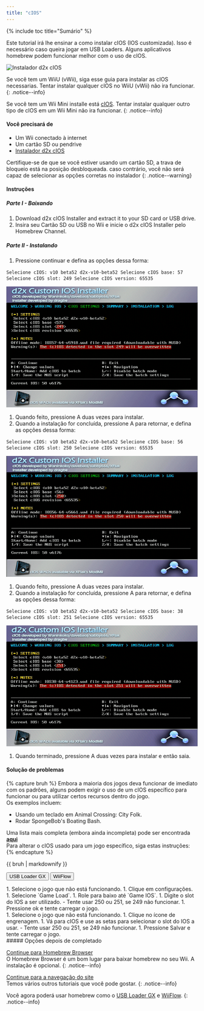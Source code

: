 ```yaml
---
title: "cIOS"
---
```


{% include toc title="Sumário" %}

Este tutorial irá lhe ensinar a como instalar cIOS (IOS customizada). Isso é necessário caso queira jogar em USB Loaders. Alguns aplicativos homebrew podem funcionar melhor com o uso de cIOS.

![Instalador d2x cIOS](/images/cios/cIOS.png)

Se você tem um WiiU (vWii), siga esse guia [ ](https://wiiu.hacks.guide/#/vwii-modding)para instalar as cIOS necessarias. Tentar instalar qualquer cIOS no WiiU (vWii) não ira funcionar.
{: .notice--info}

Se você tem um Wii Mini installe está [cIOS](cios-mini). Tentar instalar qualquer outro tipo de cIOS em um Wii Mini não ira funcionar.
{: .notice--info}

#### Você precisará de

* Um Wii conectado à internet
* Um cartão SD ou pendrive
* [Instalador d2x cIOS](https://hbb1.oscwii.org/hbb/d2x-cios-installer/d2x-cios-installer.zip)

Certifique-se de que se você estiver usando um cartão SD, a trava de bloqueio está na posição desbloqueada. caso contrário, você não será capaz de selecionar as opções corretas no instalador
{: .notice--warning}

#### Instruções

##### Parte I - Baixando

1. Download d2x cIOS Installer and extract it to your SD card or USB drive.
1. Insira seu Cartão SD ou USB no Wii e inicie o d2x cIOS Installer pelo Homebrew Channel.

##### Parte II - Instalando

1. Pressione continuar e defina as opções dessa forma:
```
Selecione cIOS: v10 beta52 d2x-v10-beta52 Selecione cIOS base: 57 Selecione cIOS slot: 249 Selecione cIOS version: 65535
```
![Instale cIOS 249](/images/cios/Install249.png)
1. Quando feito, pressione A duas vezes para instalar.
1. Quando a instalação for concluída, pressione A para retornar, e defina as opções dessa forma:
```
Selecione cIOS: v10 beta52 d2x-v10-beta52 Selecione cIOS base: 56 Selecione cIOS slot: 250 Selecione cIOS version: 65535
```
![Instale cIOS 250](/images/cios/Install250.png)
1. Quando feito, pressione A duas vezes para instalar.
1. Quando a instalação for concluída, pressione A para retornar, e defina as opções dessa forma:
```
Selecione cIOS: v10 beta52 d2x-v10-beta52 Selecione cIOS base: 38 Selecione cIOS slot: 251 Selecione cIOS version: 65535
```
![Instale cIOS 251](/images/cios/Install251.png)
1. Quando terminado, pressione A duas vezes para instalar e então saia.

#### Solução de problemas

{% capture bruh %}
Embora a maioria dos jogos deva funcionar de imediato com os padrões, alguns podem exigir o uso de um cIOS específico para funcionar ou para utilizar certos recursos dentro do jogo.<br> Os exemplos incluem:
* Usando um teclado em Animal Crossing: City Folk.
* Rodar SpongeBob's Boating Bash.

Uma lista mais completa (embora ainda incompleta) pode ser encontrada [**aqui**](https://wiki.gbatemp.net/wiki/Wii_cIOS_base_Compatibility_List)<br> Para alterar o cIOS usado para um jogo específico, siga estas instruções:
{% endcapture %}
<div class="notice--warning">{{ bruh | markdownify }}</div>

<button class="tablinks btn btn--large btn--primary" id="defaultOpen" onclick="openTab(event, 'usbloadergx')">USB Loader GX</button>
<button class="tablinks btn btn--large btn--info" onclick="openTab(event, 'wiiflow')">WiiFlow</button>

<div id="usbloadergx" class="blanktabcontent" markdown="1">
1. Selecione o jogo que não está funcionando.
1. Clique em configurações.
1. Selecione `Game Load`.
1. Role para baixo até `Game IOS`.
1. Digite o slot do IOS a ser utilizado.
    - Tente usar 250 ou 251, se 249 não funcionar.
1. Pressione ok e tente carregar o jogo.
</div>
<div id="wiiflow" class="blanktabcontent" markdown="1">
1. Selecione o jogo que não está funcionando.
1. Clique no ícone de engrenagem.
1. Vá para cIOS e use as setas para selecionar o slot do IOS a usar.
    - Tente usar 250 ou 251, se 249 não funcionar.
1. Pressione Salvar e tente carregar o jogo.
</div>
##### Opções depois de completado

[Continue para Homebrew Browser](hbb)<br> O Homebrew Browser é um bom lugar para baixar homebrew no seu Wii. A instalação é opcional.
{: .notice--info}

[Continue para a navegação do site](site-navigation)<br> Temos vários outros tutoriais que você pode gostar.
{: .notice--info}

Você agora poderá usar homebrew como o [USB Loader GX](usbloadergx) e [WiiFlow](wiiflow).
{: .notice--info}

<script>
    let tabcontent = document.getElementsByClassName("blanktabcontent");
    let tablinks = document.getElementsByClassName("tablinks");

    function openTab(evt, tabName) {
        let element;

        for (element of tabcontent) {
            element.style.display = "none";
        }

        for (element of tablinks) {
            element.className = element.className.replace("btn--primary", "btn--info");
            if (!element.className.includes('btn--info'))
                element.className += " btn--info";
        }

        document.getElementById(tabName).style.display = "block";
        evt.currentTarget.className = evt.currentTarget.className.replace("btn--info", "btn--primary");
    }

    // Get the element with id="defaultOpen" and click on it
    document.getElementById("defaultOpen").click();
</script>

